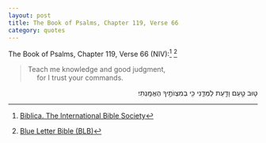```yaml
---
layout: post
title: The Book of Psalms, Chapter 119, Verse 66
category: quotes
---
```


The Book of Psalms, Chapter 119, Verse 66 (NIV):[^1] [^2]

> Teach me knowledge and good judgment,  
> &emsp; for I trust your commands.

[^1]: [Biblica. The International Bible Society](https://www.biblica.com/bible/niv/psalms/119/)

[^2]: [Blue Letter Bible (BLB)](http://blb.sc/0084Zx)

<p dir="rtl">ט֤וּב טַ֣עַם וָדַ֣עַת לַמְּדֵ֑נִי כִּ֖י בְמִצְוֺתֶ֣יךָ הֶאֱמָֽנְתִּי׃</p>